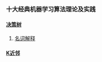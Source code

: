 ### 十大经典机器学习算法理论及实践

#### [决策树](./decision_tree/README.md)
1. [名词解释](./decision_tree/README.md#名词解释)

#### [K近邻](./k_nearest_neighbor/README.md)
